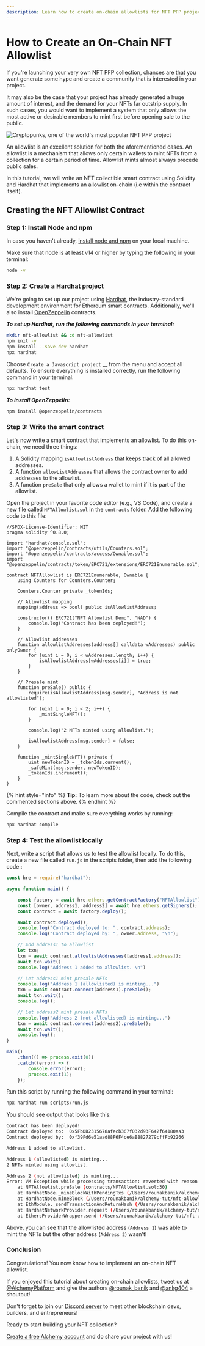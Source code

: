 ```yaml
---
description: Learn how to create on-chain allowlists for NFT PFP projects
---
```


# How to Create an On-Chain NFT Allowlist

If you're launching your very own NFT PFP collection, chances are that you want generate some hype and create a community that is interested in your project.&#x20;

It may also be the case that your project has already generated a huge amount of interest, and the demand for your NFTs far outstrip supply. In such cases, you would want to implement a system that only allows the most active or desirable members to mint first before opening sale to the public.

![Cryptopunks, one of the world's most popular NFT PFP project](<../.gitbook/assets/image (48).png>)

An allowlist is an excellent solution for both the aforementioned cases. An allowlist is a mechanism that allows only certain wallets to mint NFTs from a collection for a certain period of time. Allowlist mints almost always precede public sales.

In this tutorial, we will write an NFT collectible smart contract using Solidity and Hardhat that implements an allowlist on-chain (i.e within the contract itself).

## Creating the NFT Allowlist Contract

### Step 1: Install Node and npm

In case you haven't already, [install node and npm](https://nodejs.org/en/download/) on your local machine.

Make sure that node is at least v14 or higher by typing the following in your terminal:

```bash
node -v
```

### Step 2: Create a Hardhat project

We're going to set up our project using [Hardhat](https://hardhat.org/), the industry-standard development environment for Ethereum smart contracts. Additionally, we'll also install [OpenZeppelin](https://www.openzeppelin.com/) contracts.

_**To set up Hardhat, run the following commands in your terminal:**_

```bash
mkdir nft-allowlist && cd nft-allowlist
npm init -y
npm install --save-dev hardhat
npx hardhat
```

Choose `Create a Javascript project` __ from the menu and accept all defaults. To ensure everything is installed correctly, run the following command in your terminal:

```bash
npx hardhat test
```

_**To install OpenZeppelin:**_

```bash
npm install @openzeppelin/contracts
```

### Step 3: Write the smart contract

Let's now write a smart contract that implements an allowlist. To do this on-chain, we need three things:

1. A Solidity mapping `isAllowlistAddress` that keeps track of all allowed addresses.
2. A function `allowListAddresses` that allows the contract owner to add addresses to the allowlist.
3. A function `preSale` that only allows a wallet to mint if it is part of the allowlist.

Open the project in your favorite code editor (e.g., VS Code), and create a new file called `NFTAllowlist.sol` in the `contracts` folder. Add the following code to this file:

```solidity
//SPDX-License-Identifier: MIT
pragma solidity ^0.8.0;

import "hardhat/console.sol";
import "@openzeppelin/contracts/utils/Counters.sol";
import "@openzeppelin/contracts/access/Ownable.sol";
import "@openzeppelin/contracts/token/ERC721/extensions/ERC721Enumerable.sol";

contract NFTAllowlist is ERC721Enumerable, Ownable {
    using Counters for Counters.Counter;
    
    Counters.Counter private _tokenIds;

    // Allowlist mapping
    mapping(address => bool) public isAllowlistAddress;
    
    constructor() ERC721("NFT Allowlist Demo", "NAD") {
        console.log("Contract has been deployed!");
    }

    // Allowlist addresses
    function allowlistAddresses(address[] calldata wAddresses) public onlyOwner {
        for (uint i = 0; i < wAddresses.length; i++) {
            isAllowlistAddress[wAddresses[i]] = true;
        }
    }

    // Presale mint
    function preSale() public {
        require(isAllowlistAddress[msg.sender], "Address is not allowlisted");

        for (uint i = 0; i < 2; i++) {
            _mintSingleNFT();
        }

        console.log("2 NFTs minted using allowlist.");

        isAllowlistAddress[msg.sender] = false;        
    }
    
    function _mintSingleNFT() private {
        uint newTokenID = _tokenIds.current();
        _safeMint(msg.sender, newTokenID);
        _tokenIds.increment();
    }
}
```

{% hint style="info" %}
**Tip:** To learn more about the code, check out the commented sections above.
{% endhint %}

Compile the contract and make sure everything works by running:

```bash
npx hardhat compile
```

### Step 4: Test the allowlist locally

Next, write a script that allows us to test the allowlist locally. To do this, create a new file called `run.js` in the scripts folder, then add the following code::

```javascript
const hre = require("hardhat");

async function main() {

    const factory = await hre.ethers.getContractFactory("NFTAllowlist");
    const [owner, address1, address2] = await hre.ethers.getSigners();
    const contract = await factory.deploy();

    await contract.deployed();
    console.log("Contract deployed to: ", contract.address);
    console.log("Contract deployed by: ", owner.address, "\n");

    // Add address1 to allowlist   
    let txn;
    txn = await contract.allowlistAddresses([address1.address]);
    await txn.wait()
    console.log("Address 1 added to allowlist. \n")

    // Let address1 mint presale NFTs
    console.log("Address 1 (allowlisted) is minting...")
    txn = await contract.connect(address1).preSale();
    await txn.wait();
    console.log();

    // Let address2 mint presale NFTs
    console.log("Address 2 (not allowlisted) is minting...")
    txn = await contract.connect(address2).preSale();
    await txn.wait();
    console.log();
}

main()
    .then(() => process.exit(0))
    .catch((error) => {
        console.error(error);
        process.exit(1);
    });

```

Run this script by running the following command in your terminal:

```bash
npx hardhat run scripts/run.js
```

You should see output that looks like this:

```bash
Contract has been deployed!
Contract deployed to:  0x5FbDB2315678afecb367f032d93F642f64180aa3
Contract deployed by:  0xf39Fd6e51aad88F6F4ce6aB8827279cffFb92266 

Address 1 added to allowlist. 

Address 1 (allowlisted) is minting...
2 NFTs minted using allowlist.

Address 2 (not allowlisted) is minting...
Error: VM Exception while processing transaction: reverted with reason string 'Address is not allowlisted'
    at NFTAllowlist.preSale (contracts/NFTAllowlist.sol:30)
    at HardhatNode._mineBlockWithPendingTxs (/Users/rounakbanik/alchemy-tut/nft-allowlist/node_modules/hardhat/src/internal/hardhat-network/provider/node.ts:1773:23)
    at HardhatNode.mineBlock (/Users/rounakbanik/alchemy-tut/nft-allowlist/node_modules/hardhat/src/internal/hardhat-network/provider/node.ts:466:16)
    at EthModule._sendTransactionAndReturnHash (/Users/rounakbanik/alchemy-tut/nft-allowlist/node_modules/hardhat/src/internal/hardhat-network/provider/modules/eth.ts:1504:18)
    at HardhatNetworkProvider.request (/Users/rounakbanik/alchemy-tut/nft-allowlist/node_modules/hardhat/src/internal/hardhat-network/provider/provider.ts:118:18)
    at EthersProviderWrapper.send (/Users/rounakbanik/alchemy-tut/nft-allowlist/node_modules/@nomiclabs/hardhat-ethers/src/internal/ethers-provider-wrapper.ts:13:20)
```

Above, you can see that the allowlisted address (`Address 1`) was able to mint the NFTs but the other address (`Address 2`) wasn't!

### Conclusion

Congratulations! You now know how to implement an on-chain NFT allowlist.

If you enjoyed this tutorial about creating on-chain allowlists, tweet us at [@AlchemyPlatform](https://twitter.com/AlchemyPlatform) and give the authors [@rounak\_banik](https://twitter.com/Rounak\_Banik) and [@ankg404](https://twitter.com/ankg404) a shoutout!

Don't forget to join our [Discord server](https://www.alchemy.com/discord) to meet other blockchain devs, builders, and entrepreneurs!

Ready to start building your NFT collection?

[Create a free Alchemy account](https://alchemy.com/?a=22e42c85f0) and do share your project with us!

